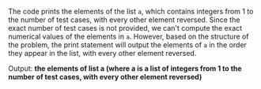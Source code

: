 The code prints the elements of the list `a`, which contains integers from 1 to the number of test cases, with every other element reversed. Since the exact number of test cases is not provided, we can't compute the exact numerical values of the elements in `a`. However, based on the structure of the problem, the print statement will output the elements of `a` in the order they appear in the list, with every other element reversed.

Output: **the elements of list a (where a is a list of integers from 1 to the number of test cases, with every other element reversed)**